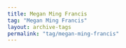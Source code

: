 ```yaml
---
title: Megan Ming Francis
tag: "Megan Ming Francis"
layout: archive-tags
permalink: "tag/megan-ming-francis"
---
```

